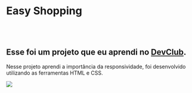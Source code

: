 
<h1>Easy Shopping</h1>
<br>
<br>
<h2> Esse foi um projeto que eu aprendi no <a href="https://rodolfomori.com.br/devclub">DevClub</a>.</h2>
<p>Nesse projeto aprendi a importância da responsividade, foi desenvolvido utilizando as ferramentas HTML e CSS.</p>
<img src="https://github.com/Anac-Dev/Projeto-CSS-HTML-Easy-Shopping/assets/113302328/7167ff6e-8e2d-4593-b0d6-6a5d2327f18f"/>
